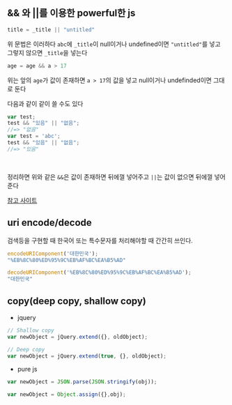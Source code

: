 ## && 와 ||를 이용한 powerful한 js

```js
title = _title || "untitled"
```
위 문법은 이러하다 `abc`에 `_title`이 null이거나 undefined이면 `"untitled"`를 넣고
그렇지 않으면 `_title`을 넣는다
<br/>

```js
age = age && a > 17
```
위는 앞의 `age`가 값이 존재하면 `a > 17`의 값을 넣고 null이거나 undefinded이면 그대로 둔다
<br/>

다음과 같이 같이 쓸 수도 있다
```js
var test;
test && "있음" || "없음";
//=> "없음"
var test = 'abc';
test && "있음" || "없음";
//=> "있음"
```
<br/>

정리하면 위와 같은 `&&`은 값이 존재하면 뒤에껄 넣어주고 `||`는 값이 없으면 뒤에껄 넣어준다

[참고 사이트](http://4urdev.tistory.com/13)

## uri encode/decode
검색등을 구현할 때 한국어 또는 특수문자를 처리해야할 때 간간히 쓰인다.
```js
encodeURIComponent('대한민국');
"%EB%8C%80%ED%95%9C%EB%AF%BC%EA%B5%AD"

decodeURIComponent('%EB%8C%80%ED%95%9C%EB%AF%BC%EA%B5%AD');
"대한민국"
```

## copy(deep copy, shallow copy)
- jquery
```js
// Shallow copy
var newObject = jQuery.extend({}, oldObject);

// Deep copy
var newObject = jQuery.extend(true, {}, oldObject);
```
- pure js
```js
var newObject = JSON.parse(JSON.stringify(obj));

var newObject = Object.assign({},obj);
```
